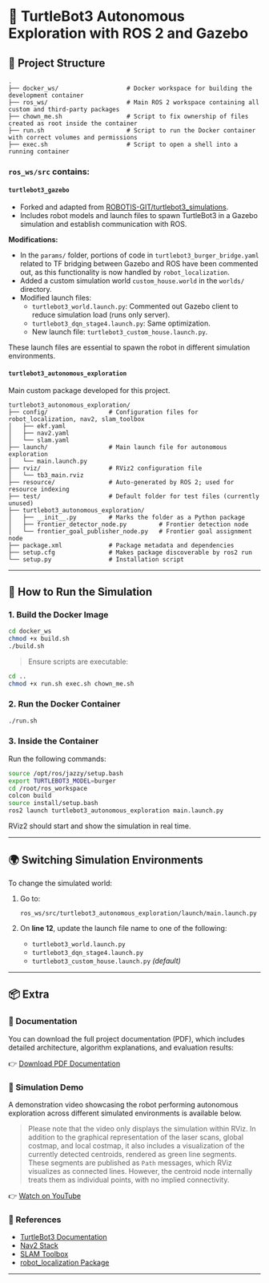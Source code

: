 # 🧭 TurtleBot3 Autonomous Exploration with ROS 2 and Gazebo

## 📁 Project Structure

```
.
├── docker_ws/                   # Docker workspace for building the development container
├── ros_ws/                      # Main ROS 2 workspace containing all custom and third-party packages
├── chown_me.sh                  # Script to fix ownership of files created as root inside the container
├── run.sh                       # Script to run the Docker container with correct volumes and permissions
├── exec.sh                      # Script to open a shell into a running container
```

### `ros_ws/src` contains:

#### `turtlebot3_gazebo`
- Forked and adapted from [ROBOTIS-GIT/turtlebot3_simulations](https://github.com/ROBOTIS-GIT/turtlebot3_simulations).
- Includes robot models and launch files to spawn TurtleBot3 in a Gazebo simulation and establish communication with ROS.

**Modifications:**
- In the `params/` folder, portions of code in `turtlebot3_burger_bridge.yaml` related to TF bridging between Gazebo and ROS have been commented out, as this functionality is now handled by `robot_localization`.
- Added a custom simulation world `custom_house.world` in the `worlds/` directory.
- Modified launch files:
  - `turtlebot3_world.launch.py`: Commented out Gazebo client to reduce simulation load (runs only server).
  - `turtlebot3_dqn_stage4.launch.py`: Same optimization.
  - New launch file: `turtlebot3_custom_house.launch.py`.
  
These launch files are essential to spawn the robot in different simulation environments.

#### `turtlebot3_autonomous_exploration`
Main custom package developed for this project.

```
turtlebot3_autonomous_exploration/
├── config/                 # Configuration files for robot_localization, nav2, slam_toolbox
│   ├── ekf.yaml
│   ├── nav2.yaml
│   └── slam.yaml
├── launch/                 # Main launch file for autonomous exploration
│   └── main.launch.py
├── rviz/                   # RViz2 configuration file
│   └── tb3_main.rviz
├── resource/               # Auto-generated by ROS 2; used for resource indexing
├── test/                   # Default folder for test files (currently unused)
├── turtlebot3_autonomous_exploration/
│   ├── __init__.py         # Marks the folder as a Python package
│   ├── frontier_detector_node.py         # Frontier detection node
│   └── frontier_goal_publisher_node.py   # Frontier goal assignment node
├── package.xml             # Package metadata and dependencies
├── setup.cfg               # Makes package discoverable by ros2 run
└── setup.py                # Installation script
```

---

## 🚀 How to Run the Simulation

### 1. **Build the Docker Image**

```bash
cd docker_ws
chmod +x build.sh
./build.sh
```

> Ensure scripts are executable:
```bash
cd ..
chmod +x run.sh exec.sh chown_me.sh
```

### 2. **Run the Docker Container**

```bash
./run.sh
```

### 3. **Inside the Container**

Run the following commands:

```bash
source /opt/ros/jazzy/setup.bash
export TURTLEBOT3_MODEL=burger
cd /root/ros_workspace
colcon build
source install/setup.bash
ros2 launch turtlebot3_autonomous_exploration main.launch.py
```

RViz2 should start and show the simulation in real time.

---

## 🌍 Switching Simulation Environments

To change the simulated world:

1. Go to:
   ```
   ros_ws/src/turtlebot3_autonomous_exploration/launch/main.launch.py
   ```
2. On **line 12**, update the launch file name to one of the following:

   - `turtlebot3_world.launch.py`
   - `turtlebot3_dqn_stage4.launch.py`
   - `turtlebot3_custom_house.launch.py` *(default)*

---

## 📦 Extra

### 📘 Documentation
You can download the full project documentation (PDF), which includes detailed architecture, algorithm explanations, and evaluation results:

👉 [Download PDF Documentation](https://drive.google.com/file/d/1RO_DDxVoqxmUgYrFS5n_XIksy5xwx6Mc/view?usp=share_link)

### 🎥 Simulation Demo
A demonstration video showcasing the robot performing autonomous exploration across different simulated environments is available below.

> Please note that the video only displays the simulation within RViz. In addition to the graphical representation of the laser scans, global costmap, and local costmap, it also includes a visualization of the currently detected centroids, rendered as green line segments.  
> These segments are published as `Path` messages, which RViz visualizes as connected lines. However, the centroid node internally treats them as individual points, with no implied connectivity.


👉 [Watch on YouTube](https://youtu.be/_6K4ttu2d38)

### 🔗 References
- [TurtleBot3 Documentation](https://emanual.robotis.com/docs/en/platform/turtlebot3/overview/)
- [Nav2 Stack](https://docs.nav2.org)
- [SLAM Toolbox](https://github.com/SteveMacenski/slam_toolbox)
- [robot_localization Package](https://github.com/cra-ros-pkg/robot_localization)

---

